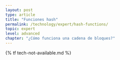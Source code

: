 ```yaml
---
layout: post
type: article
title: "Funciones hash"
permalink: /technology/expert/hash-functions/
topic: expert
level: advanced
chapter: "¿Cómo funciona una cadena de bloques?"
---
```


{% tf tech-not-available.md %}
